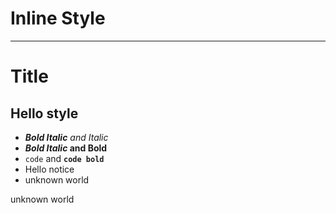 # Inline Style

---

# Title

## Hello style

- _**Bold Italic** and Italic_
- __*Bold Italic* and Bold__
- `code` and **`code bold`**
- Hello <span class="notice" >notice</span>
- <span  class='unknown'>unknown</span> world

<span class=" unknown">unknown</span> world
